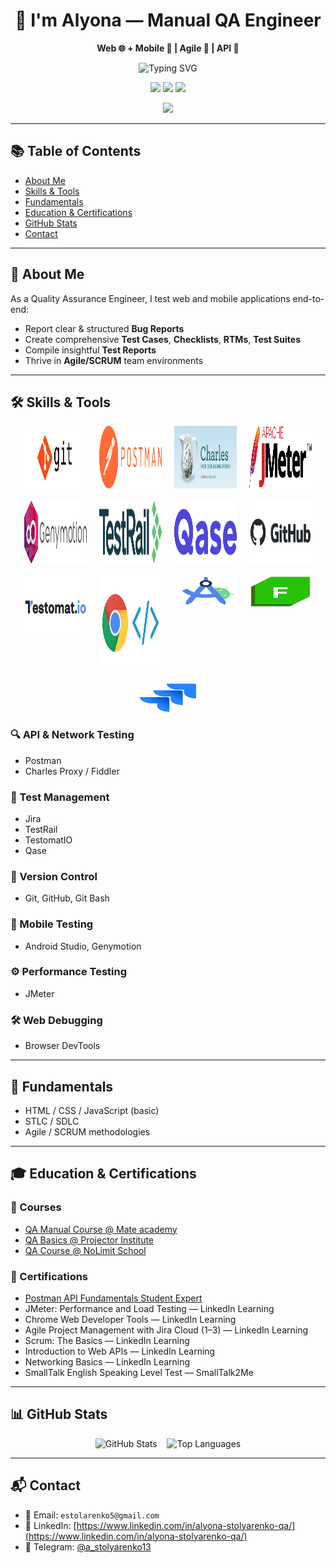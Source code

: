 <h1 align="center">👋 I'm Alyona — Manual QA Engineer</h1>
<p align="center"><strong>Web 🌐 + Mobile 📱 | Agile 🚀 | API 🔌</strong></p>

<p align="center">
  <img src="https://readme-typing-svg.demolab.com?font=Fira+Code&weight=500&size=22&pause=1000&color=F7AB0A&center=true&vCenter=true&width=435&lines=Manual+QA+Engineer;Web+%26+Mobile+Testing;API+Testing+%7C+Agile+%7C+SCRUM" alt="Typing SVG" />
</p>

<p align="center">
  <img src="https://img.shields.io/badge/Open%20to%20Work-%E2%9C%94%EF%B8%8F-brightgreen?style=for-the-badge"/>
  <img src="https://img.shields.io/badge/Learning-Playwright-blue?style=for-the-badge&logo=playwright"/>
  <img src="https://img.shields.io/badge/Likes-DevTools-orange?style=for-the-badge"/>
</p>

<p align="center">
  <img src="https://github-profile-trophy.vercel.app/?username=AlenaStolyarenko&theme=tokyonight&no-frame=true&no-bg=true&margin-w=4" />
</p>

---

## 📚 Table of Contents
- [About Me](#-about-me)
- [Skills & Tools](#️-skills--tools)
- [Fundamentals](#-fundamentals)
- [Education & Certifications](#-education--certifications)
- [GitHub Stats](#-github-stats)
- [Contact](#-contact)

---

## 🧪 About Me

As a Quality Assurance Engineer, I test web and mobile applications end-to-end:
- Report clear & structured **Bug Reports**
- Create comprehensive **Test Cases**, **Checklists**, **RTMs**, **Test Suites**
- Compile insightful **Test Reports**
- Thrive in **Agile/SCRUM** team environments

---

## 🛠️ Skills & Tools

<div align="center" style="display: flex; flex-wrap: wrap; justify-content: center; gap: 20px;">
  <img src="assets/img/git.png" alt="Git Bash" height="100" width="100"/>
  <img src="assets/img/Postman_(software).png" alt="Postman" height="100" width="100"/>
  <img src="assets/img/226082568-0a72d438-99c3-4962-8e16-724df840d581.png" alt="Charles Proxy" height="100" width="100"/>
  <img src="assets/img/Apache_JMeter.png" alt="JMeter" height="100" width="100"/>
  <img src="assets/img/095d3681d7fdc1da4e72d354a1b6c747.png" alt="Genymotion" height="100" width="100"/>
  <img src="assets/img/TestRail_Logo_Main_02_2x.png" alt="TestRail" height="100" width="100"/>
  <img src="assets/img/images.png" alt="Qase" height="100" width="100"/>
  <img src="assets/img/github-logo-vector.png" alt="GitHub" height="100" width="100"/>
  <img src="assets/img/Testomat_logo.png" alt="TestomatIO" height="100" width="100"/>
  <img src="assets/img/1_nOBgxSfY_Mjn6Y1UlAKK4w.jpg" alt="DevTools" height="150" width="100"/>
  <img src="assets/img/Screenshot 2023-05-09 at 6.13.20 PM.png" alt="Android Studio" height="50" width="100"/>
  <img src="assets/img/68747470733a2f2f312e62702e626c6f6773706f742e636f6d2f2d7750436d426f39564148552f5836524669696177466b492f4141414141414141466c592f37437262736b35456c65344f577038464c33354842722d46723744543041394c51434c63424741735948512f733.png" alt="Fiddler" height="50" width="100"/>
  <img src="assets/img/jira-logo-png_seeklogo-338597.png" alt="Jira" height="50" width="100"/>
</div>

### 🔍 API & Network Testing
- Postman
- Charles Proxy / Fiddler

### 🧪 Test Management
- Jira
- TestRail
- TestomatIO
- Qase

### 🧰 Version Control
- Git, GitHub, Git Bash

### 📱 Mobile Testing
- Android Studio, Genymotion

### ⚙️ Performance Testing
- JMeter

### 🛠️ Web Debugging
- Browser DevTools

---

## 🧠 Fundamentals

- HTML / CSS / JavaScript (basic)
- STLC / SDLC
- Agile / SCRUM methodologies

---

## 🎓 Education & Certifications

### 🏫 Courses
- [QA Manual Course @ Mate academy](https://mate.academy/)
- [QA Basics @ Projector Institute](https://prjctr.com/)
- [QA Course @ NoLimit School](https://nolimit.school/)

### 📜 Certifications
- [Postman API Fundamentals Student Expert](https://badgr.com/public/assertions/68360cf35087f10962273e6f)
- JMeter: Performance and Load Testing — LinkedIn Learning
- Chrome Web Developer Tools — LinkedIn Learning
- Agile Project Management with Jira Cloud (1–3) — LinkedIn Learning
- Scrum: The Basics — LinkedIn Learning
- Introduction to Web APIs — LinkedIn Learning
- Networking Basics — LinkedIn Learning
- SmallTalk English Speaking Level Test — SmallTalk2Me

---

## 📊 GitHub Stats

<p align="center">
  <img src="https://github-readme-stats.vercel.app/api?username=AlenaStolyarenko&show_icons=true&theme=tokyonight" alt="GitHub Stats" />
  &nbsp;&nbsp;
  <img src="https://github-readme-stats.vercel.app/api/top-langs/?username=AlenaStolyarenko&layout=compact&theme=tokyonight" alt="Top Languages" />
</p>

---

## 📬 Contact

- 📧 Email: `estolarenko5@gmail.com`  
- 💼 LinkedIn: [https://www.linkedin.com/in/alyona-stolyarenko-qa/](https://www.linkedin.com/in/alyona-stolyarenko-qa/)  
- 💬 Telegram: [@a_stolyarenko13](https://t.me/a_stolyarenko13)

